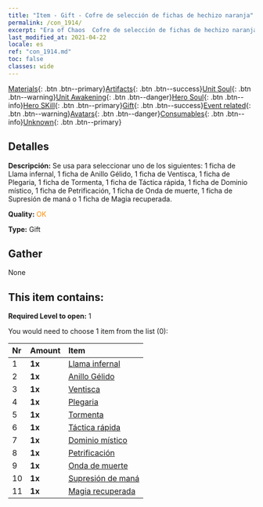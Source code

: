 ```yaml
---
title: "Item - Gift - Cofre de selección de fichas de hechizo naranja"
permalink: /con_1914/
excerpt: "Era of Chaos  Cofre de selección de fichas de hechizo naranja"
last_modified_at: 2021-04-22
locale: es
ref: "con_1914.md"
toc: false
classes: wide
---
```

 [Materials](/ItemsES/){: .btn .btn--primary}[Artifacts](/ItemsES/Artifacts/){: .btn .btn--success}[Unit Soul](/ItemsES/UnitSoul/){: .btn .btn--warning}[Unit Awakening](/ItemsES/UnitAwakening/){: .btn .btn--danger}[Hero Soul](/ItemsES/HeroSoul/){: .btn .btn--info}[Hero SKill](/ItemsES/HeroSkill/){: .btn .btn--primary}[Gift](/ItemsES/Gift/){: .btn .btn--success}[Event related](/ItemsES/Events/){: .btn .btn--warning}[Avatars](/ItemsES/Avatars/){: .btn .btn--danger}[Consumables](/ItemsES/Consumables/){: .btn .btn--info}[Unknown](/ItemsES/Unknown/){: .btn .btn--primary}

## Detalles
 **Descripción:** Se usa para seleccionar uno de los siguientes: 1 ficha de Llama infernal, 1 ficha de Anillo Gélido, 1 ficha de Ventisca, 1 ficha de Plegaria, 1 ficha de Tormenta, 1 ficha de Táctica rápida, 1 ficha de Dominio místico, 1 ficha de Petrificación, 1 ficha de Onda de muerte, 1 ficha de Supresión de maná o 1 ficha de Magia recuperada.

 **Quality:** <span style="color: #FF8C00">OK</span>

 **Type:** Gift

## Gather

  None

## This item contains:

 **Required Level to open:** 1

 You would need to choose 1 item from the list (0):

  | Nr | Amount |     Item    |
  |:---|:-------|:------------|
  | 1 |  **1x** | [Llama infernal](/es/Items/her_406/) |  | 
  | 2 |  **1x** | [Anillo Gélido](/es/Items/her_421/) |  | 
  | 3 |  **1x** | [Ventisca](/es/Items/her_423/) |  | 
  | 4 |  **1x** | [Plegaria](/es/Items/her_432/) |  | 
  | 5 |  **1x** | [Tormenta](/es/Items/her_445/) |  | 
  | 6 |  **1x** | [Táctica rápida](/es/Items/her_450/) |  | 
  | 7 |  **1x** | [Dominio místico](/es/Items/her_470/) |  | 
  | 8 |  **1x** | [Petrificación](/es/Items/her_471/) |  | 
  | 9 |  **1x** | [Onda de muerte](/es/Items/her_456/) |  | 
  | 10 |  **1x** | [Supresión de maná](/es/Items/her_480/) |  | 
  | 11 |  **1x** | [Magia recuperada](/es/Items/her_482/) |  | 
